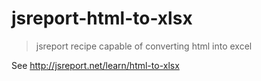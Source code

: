 # jsreport-html-to-xlsx
> jsreport recipe capable of converting html into excel

See http://jsreport.net/learn/html-to-xlsx
